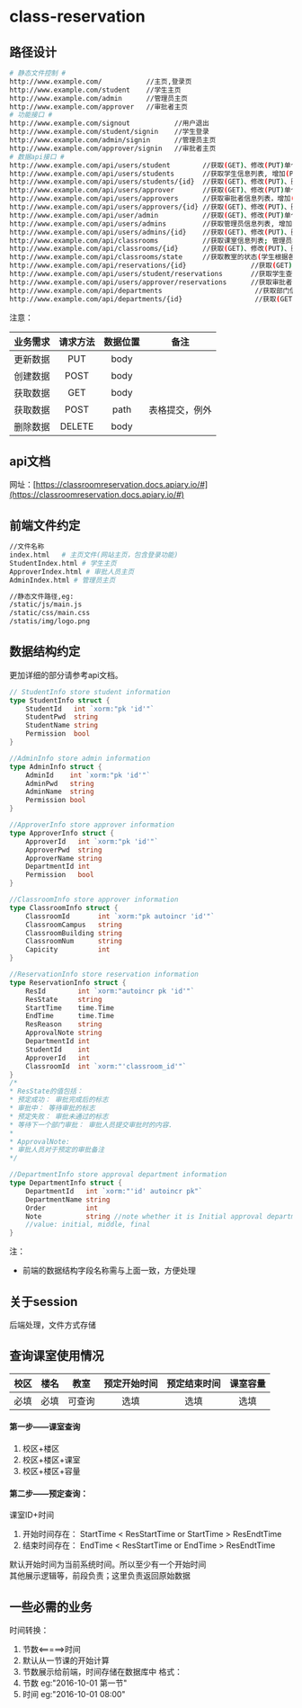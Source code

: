# class-reservation
## 路径设计
```bash
# 静态文件控制 #
http://www.example.com/           //主页,登录页
http://www.example.com/student    //学生主页
http://www.example.com/admin      //管理员主页
http://www.example.com/approver   //审批者主页
# 功能接口 #
http://www.example.com/signout           //用户退出
http://www.example.com/student/signin    //学生登录
http://www.example.com/admin/signin      //管理员主页
http://www.example.com/approver/signin   //审批者主页
# 数据api接口 #
http://www.example.com/api/users/student        //获取(GET)、修改(PUT)单个学生信息(通过session); 当前登录用户
http://www.example.com/api/users/students       //获取学生信息列表, 增加(POST)学生信息; 管理员权限 
http://www.example.com/api/users/students/{id}  //获取(GET)、修改(PUT)、删除(DELETE)单个学生信息(通过id); 管理员权限
http://www.example.com/api/users/approver       //获取(GET)、修改(PUT)单个审批者信息(通过session); 当前登录用户
http://www.example.com/api/users/approvers      //获取审批者信息列表，增加(POST)审批者信息; 管理员权限
http://www.example.com/api/users/approvers/{id} //获取(GET)、修改(PUT)、删除(DELETE)单个审批者信息(通过id); 管理员权限
http://www.example.com/api/user/admin           //获取(GET)、修改(PUT)单个管理员信息(通过session); 当前登录用户
http://www.example.com/api/users/admins         //获取管理员信息列表, 增加(POST)管理员信息; 管理员权限
http://www.example.com/api/users/admins/{id}    //获取(GET)、修改(PUT)、删除(DELETE)单个管理员信息(通过id); 管理员权限
http://www.example.com/api/classrooms           //获取课室信息列表; 管理员权限
http://www.example.com/api/classrooms/{id}      //获取(GET)、修改(PUT)、删除(DELETE)、增加(POST)单个课室信息;获取为所有人，增删改为管理员权限
http://www.example.com/api/classrooms/state     //获取教室的状态(学生根据各种条件查询可用教室); 学生权限
http://www.example.com/api/reservations/{id}                //获取(GET)、修改(PUT)、删除(DELETE)单个预定信息(通过id); 当前登录用户
http://www.example.com/api/users/student/reservations       //获取学生查询的课室预定信息,增加(POST)课室预定; 当前登录用户
http://www.example.com/api/users/approver/reservations      //获取审批者查询的课室预定信息; 当前登录用户
http://www.example.com/api/departments                       //获取部门信息列表,增加(POST)单个部门信息; 管理员权限
http://www.example.com/api/departments/{id}                  //获取(GET)、修改(PUT)、删除(DELETE)单个课室信息;管理员权限
```

注意：

|业务需求|请求方法|数据位置|备注|
:-:|:-:|:-:|:-:
|更新数据|PUT|body|
|创建数据|POST|body|
|获取数据|GET|body|
|获取数据|POST|path|表格提交，例外|
|删除数据|DELETE|body|

## api文档

网址：[https://classroomreservation.docs.apiary.io/#](https://classroomreservation.docs.apiary.io/#)

## 前端文件约定
```bash
//文件名称
index.html   # 主页文件(网站主页，包含登录功能)
StudentIndex.html # 学生主页
ApproverIndex.html # 审批人员主页
AdminIndex.html # 管理员主页

//静态文件路径,eg:
/static/js/main.js
/static/css/main.css
/statis/img/logo.png
```

## 数据结构约定
更加详细的部分请参考api文档。
```go
// StudentInfo store student information
type StudentInfo struct {
	StudentId   int `xorm:"pk 'id'"`
	StudentPwd  string
	StudentName string
	Permission  bool
}

//AdminInfo store admin information
type AdminInfo struct {
	AdminId    int `xorm:"pk 'id'"`
	AdminPwd   string
	AdminName  string
	Permission bool
}

//ApproverInfo store approver information
type ApproverInfo struct {
	ApproverId   int `xorm:"pk 'id'"`
	ApproverPwd  string
	ApproverName string
	DepartmentId int
	Permission   bool
}

//ClassroomInfo store approver information
type ClassroomInfo struct {
	ClassroomId       int `xorm:"pk autoincr 'id'"`
	ClassroomCampus   string
	ClassroomBuilding string
	ClassroomNum      string
	Capicity          int
}

//ReservationInfo store reservation information
type ReservationInfo struct {
	ResId        int `xorm:"autoincr pk 'id'"`
	ResState     string
	StartTime    time.Time
	EndTime      time.Time
	ResReason    string
	ApprovalNote string
	DepartmentId int
	StudentId    int
	ApproverId   int
	ClassroomId  int `xorm:"'classroom_id'"`
}
/*
* ResState的值包括：
* 预定成功： 审批完成后的标志
* 审批中： 等待审批的标志
* 预定失败： 审批未通过的标志
* 等待下一个部门审批： 审批人员提交审批时的内容.
*
* ApprovalNote:
* 审批人员对于预定的审批备注
*/

//DepartmentInfo store approval department information
type DepartmentInfo struct {
	DepartmentId   int `xorm:"'id' autoincr pk"`
	DepartmentName string
	Order          int
	Note           string //note whether it is Initial approval department or final approval department
	//value: initial, middle, final
}
```
注：<br />
- 前端的数据结构字段名称需与上面一致，方便处理
## 关于session
后端处理，文件方式存储

## 查询课室使用情况
校区|楼名|教室|预定开始时间|预定结束时间|课室容量
:-:|:-:|:-:|:-:|:-:|:-:
必填|必填|可查询 | 选填| 选填| 选填|

#### 第一步——课室查询
1. 校区+楼区
2. 校区+楼区+课室
3. 校区+楼区+容量

#### 第二步——预定查询：
课室ID+时间
1. 开始时间存在： StartTime < ResStartTime or StartTime > ResEndtTime
2. 结束时间存在： EndTime < ResStartTime or EndTime > ResEndtTime

默认开始时间为当前系统时间。所以至少有一个开始时间<br />
其他展示逻辑等，前段负责；这里负责返回原始数据

## 一些必需的业务
时间转换： 
1. 节数<=====>时间
2. 默认从一节课的开始计算
3. 节数展示给前端，时间存储在数据库中
格式：
1. 节数 eg:"2016-10-01 第一节"
2. 时间 eg:"2016-10-01 08:00"